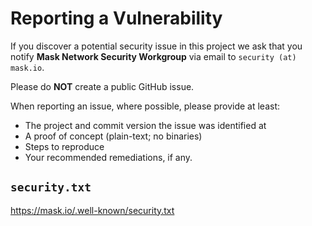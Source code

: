 # Reporting a Vulnerability

<!-- https://docs.github.com/en/code-security/getting-started/adding-a-security-policy-to-your-repository -->

If you discover a potential security issue in this project we ask that you notify **Mask Network Security Workgroup** via email to `security (at) mask.io`.

Please do **NOT** create a public GitHub issue.

When reporting an issue, where possible, please provide at least:

- The project and commit version the issue was identified at
- A proof of concept (plain-text; no binaries)
- Steps to reproduce
- Your recommended remediations, if any.

## `security.txt`

<https://mask.io/.well-known/security.txt>

